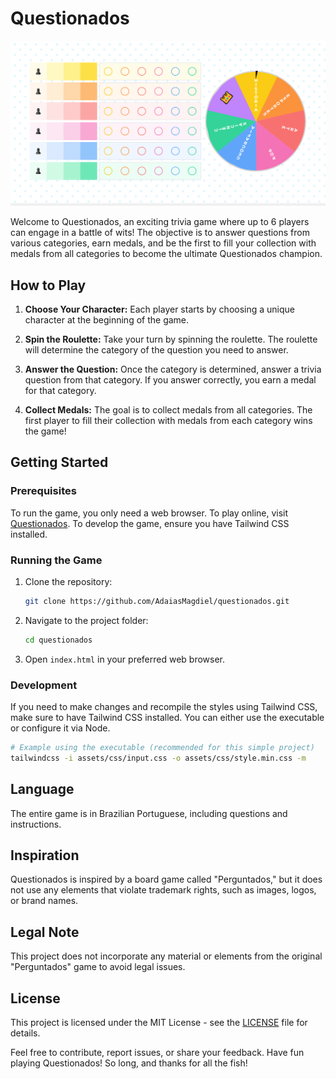 # Questionados

![Questionados](assets/img/ogimage.webp)

Welcome to Questionados, an exciting trivia game where up to 6 players can engage in a battle of wits! The objective is to answer questions from various categories, earn medals, and be the first to fill your collection with medals from all categories to become the ultimate Questionados champion.

## How to Play

1. **Choose Your Character:** Each player starts by choosing a unique character at the beginning of the game.

2. **Spin the Roulette:** Take your turn by spinning the roulette. The roulette will determine the category of the question you need to answer.

3. **Answer the Question:** Once the category is determined, answer a trivia question from that category. If you answer correctly, you earn a medal for that category.

4. **Collect Medals:** The goal is to collect medals from all categories. The first player to fill their collection with medals from each category wins the game!

## Getting Started

### Prerequisites

To run the game, you only need a web browser. To play online, visit [Questionados](https://questionados.adaiasmagdiel.com). To develop the game, ensure you have Tailwind CSS installed.

### Running the Game

1. Clone the repository:

    ```bash
    git clone https://github.com/AdaiasMagdiel/questionados.git
    ```

2. Navigate to the project folder:

    ```bash
    cd questionados
    ```

3. Open `index.html` in your preferred web browser.

### Development

If you need to make changes and recompile the styles using Tailwind CSS, make sure to have Tailwind CSS installed. You can either use the executable or configure it via Node.

```bash
# Example using the executable (recommended for this simple project)
tailwindcss -i assets/css/input.css -o assets/css/style.min.css -m
```

## Language

The entire game is in Brazilian Portuguese, including questions and instructions.

## Inspiration

Questionados is inspired by a board game called "Perguntados," but it does not use any elements that violate trademark rights, such as images, logos, or brand names.

## Legal Note

This project does not incorporate any material or elements from the original "Perguntados" game to avoid legal issues.

## License

This project is licensed under the MIT License - see the [LICENSE](LICENSE) file for details.

Feel free to contribute, report issues, or share your feedback. Have fun playing Questionados! So long, and thanks for all the fish!

